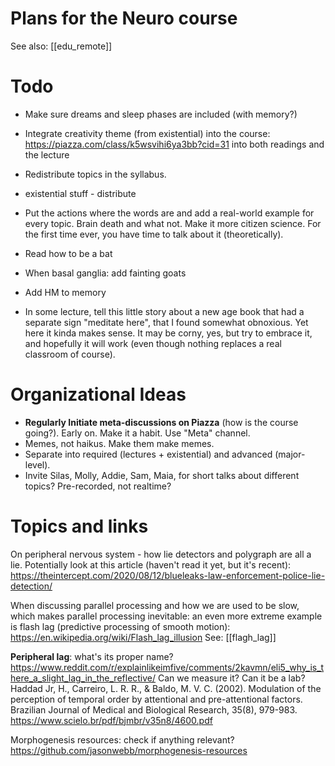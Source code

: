 # Plans for the Neuro course

See also: [[edu_remote]]

# Todo

* Make sure dreams and sleep phases are included (with memory?)
* Integrate creativity theme (from existential) into the course: https://piazza.com/class/k5wsvihi6ya3bb?cid=31 into both readings and the lecture
* Redistribute topics in the syllabus.
* existential stuff - distribute
* Put the actions where the words are and add a real-world example for every topic. Brain death and what not. Make it more citizen science. For the first time ever, you have time to talk about it (theoretically).
* Read how to be a bat
* When basal ganglia: add fainting goats
* Add HM to memory

* In some lecture, tell this little story about a new age book that had a separate sign "meditate here", that I found somewhat obnoxious. Yet here it kinda makes sense. It may be corny, yes, but try to embrace it, and hopefully it will work (even though nothing replaces a real classroom of course).

# Organizational Ideas

* **Regularly Initiate meta-discussions on Piazza** (how is the course going?). Early on. Make it a habit. Use "Meta" channel.
* Memes, not haikus. Make them make memes.
* Separate into required (lectures + existential) and advanced (major-level).
* Invite Silas, Molly, Addie, Sam, Maia, for short talks about different topics? Pre-recorded, not realtime?

# Topics and links

On peripheral nervous system - how lie detectors and polygraph are all a lie.
Potentially look at this article (haven't read it yet, but it's recent): https://theintercept.com/2020/08/12/blueleaks-law-enforcement-police-lie-detection/

When discussing parallel processing and how we are used to be slow, which makes parallel processing inevitable: an even more extreme example is flash lag (predictive processing of smooth motion):
https://en.wikipedia.org/wiki/Flash_lag_illusion
See: [[flagh_lag]]

**Peripheral lag**: what's its proper name?
https://www.reddit.com/r/explainlikeimfive/comments/2kavmn/eli5_why_is_there_a_slight_lag_in_the_reflective/
Can we measure it? Can it be a lab?
Haddad Jr, H., Carreiro, L. R. R., & Baldo, M. V. C. (2002). Modulation of the perception of temporal order by attentional and pre-attentional factors. Brazilian Journal of Medical and Biological Research, 35(8), 979-983.
https://www.scielo.br/pdf/bjmbr/v35n8/4600.pdf

Morphogenesis resources: check if anything relevant?
https://github.com/jasonwebb/morphogenesis-resources